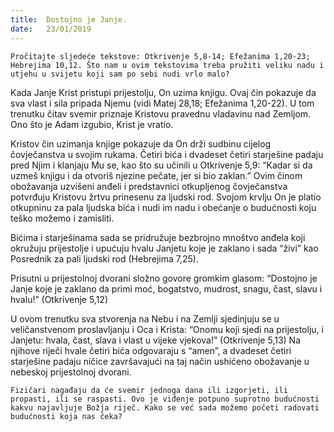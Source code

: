 ```yaml
---
title:  Dostojno je Janje.
date:   23/01/2019
---
```


`Pročitajte sljedeće tekstove: Otkrivenje 5,8-14; Efežanima 1,20-23; Hebrejima 10,12. Što nam u ovim tekstovima treba pružiti veliku nadu i utjehu u svijetu koji sam po sebi nudi vrlo malo?`

Kada Janje Krist pristupi prijestolju, On uzima knjigu. Ovaj čin pokazuje da sva vlast i sila pripada Njemu (vidi Matej 28,18; Efežanima 1,20-22). U tom trenutku čitav svemir priznaje Kristovu pravednu vladavinu nad Zemljom. Ono što je Adam izgubio, Krist je vratio.

Kristov čin uzimanja knjige pokazuje da On drži sudbinu cijelog čovječanstva u svojim rukama. Četiri bića i dvadeset četiri starješine padaju pred Njim i klanjaju Mu se, kao što su učinili u Otkrivenje 5,9: “Kadar si da uzmeš knjigu i da otvoriš njezine pečate, jer si bio zaklan.” Ovim činom obožavanja uzvišeni anđeli i predstavnici otkupljenog čovječanstva potvrđuju Kristovu žrtvu prinesenu za ljudski rod. Svojom krvlju On je platio otkupninu za pala ljudska bića i nudi im nadu i obećanje o budućnosti koju teško možemo i zamisliti.

Bićima i starješinama sada se pridružuje bezbrojno mnoštvo anđela koji okružuju prijestolje i upućuju hvalu Janjetu koje je zaklano i sada “živi” kao Posrednik za pali ljudski rod (Hebrejima 7,25).

Prisutni u prijestolnoj dvorani složno govore gromkim glasom: “Dostojno je Janje koje je zaklano da primi moć, bogatstvo, mudrost, snagu, čast, slavu i hvalu!” (Otkrivenje 5,12)

U ovom trenutku sva stvorenja na Nebu i na Zemlji sjedinjuju se u veličanstvenom proslavljanju i Oca i Krista: “Onomu koji sjedi na prijestolju, i Janjetu: hvala, čast, slava i vlast u vijeke vjekova!” (Otkrivenje 5,13) Na njihove riječi hvale četiri bića odgovaraju s “amen”, a dvadeset četiri starješine padaju ničice završavajući na taj način ushićeno obožavanje u nebeskoj prijestolnoj dvorani.

`Fizičari nagađaju da će svemir jednoga dana ili izgorjeti, ili propasti, ili se raspasti. Ovo je viđenje potpuno suprotno budućnosti kakvu najavljuje Božja riječ. Kako se već sada možemo početi radovati budućnosti koja nas čeka?`
